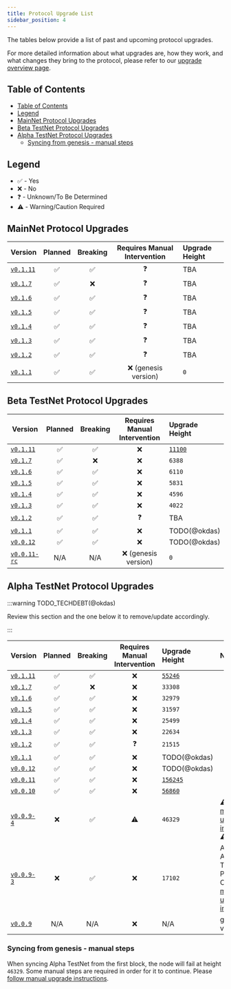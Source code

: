 ```yaml
---
title: Protocol Upgrade List
sidebar_position: 4
---
```


The tables below provide a list of past and upcoming protocol upgrades.

For more detailed information about what upgrades are, how they work, and what changes they bring to the protocol, please refer to our [upgrade overview page](1_protocol_upgrades.md).

## Table of Contents

- [Table of Contents](#table-of-contents)
- [Legend](#legend)
- [MainNet Protocol Upgrades](#mainnet-protocol-upgrades)
- [Beta TestNet Protocol Upgrades](#beta-testnet-protocol-upgrades)
- [Alpha TestNet Protocol Upgrades](#alpha-testnet-protocol-upgrades)
  - [Syncing from genesis - manual steps](#syncing-from-genesis---manual-steps)

## Legend

- ✅ - Yes
- ❌ - No
- ❓ - Unknown/To Be Determined
- ⚠️ - Warning/Caution Required

## MainNet Protocol Upgrades

| Version                                                                    | Planned | Breaking | Requires Manual Intervention | Upgrade Height  |
|----------------------------------------------------------------------------| :-----: |:--------:|:----------------------------:|:----------------|
| [`v0.1.11`](https://github.com/pokt-network/poktroll/releases/tag/v0.1.11) |   ✅    |    ✅      |              ❓               | TBA             |
| [`v0.1.7`](https://github.com/pokt-network/poktroll/releases/tag/v0.1.7)   |   ✅    |    ❌      |              ❓               | TBA             |
| [`v0.1.6`](https://github.com/pokt-network/poktroll/releases/tag/v0.1.6)   |   ✅    |    ✅     |              ❓               | TBA             |
| [`v0.1.5`](https://github.com/pokt-network/poktroll/releases/tag/v0.1.5)   |   ✅    |    ✅     |              ❓               | TBA             |
| [`v0.1.4`](https://github.com/pokt-network/poktroll/releases/tag/v0.1.4)   |   ✅    |    ✅     |              ❓               | TBA             |
| [`v0.1.3`](https://github.com/pokt-network/poktroll/releases/tag/v0.1.3)   |   ✅    |    ✅     |              ❓               | TBA             |
| [`v0.1.2`](https://github.com/pokt-network/poktroll/releases/tag/v0.1.2)   |   ✅    |    ✅     |              ❓               | TBA             |
| [`v0.1.1`](https://github.com/pokt-network/poktroll/releases/tag/v0.1.1)   |   ✅    |    ✅     |     ❌ (genesis version)      | `0`               |

## Beta TestNet Protocol Upgrades

| Version                                                                          | Planned | Breaking | Requires Manual Intervention | Upgrade Height                                                                                                                    |
|----------------------------------------------------------------------------------|:-------:|:--------:|:----------------------------:|:----------------------------------------------------------------------------------------------------------------------------------|
| [`v0.1.11`](https://github.com/pokt-network/poktroll/releases/tag/v0.1.11)       |    ✅    |    ✅     |              ❌               | [`11100`](https://shannon.beta.testnet.pokt.network/poktroll/tx/652AA6EA6DC99FA2448B8402DE376F24058C6F48956FBBFFA67D06388899EE5E) |
| [`v0.1.7`](https://github.com/pokt-network/poktroll/releases/tag/v0.1.7)         |    ✅    |    ❌     |              ❌               | `6388`                                                                                                                            |
| [`v0.1.6`](https://github.com/pokt-network/poktroll/releases/tag/v0.1.6)         |    ✅    |    ✅     |              ❌               | `6110`                                                                                                                            |
| [`v0.1.5`](https://github.com/pokt-network/poktroll/releases/tag/v0.1.5)         |    ✅    |    ✅     |              ❌               | `5831`                                                                                                                            |
| [`v0.1.4`](https://github.com/pokt-network/poktroll/releases/tag/v0.1.4)         |    ✅    |    ✅     |              ❌               | `4596`                                                                                                                            |
| [`v0.1.3`](https://github.com/pokt-network/poktroll/releases/tag/v0.1.3)         |    ✅    |    ✅     |              ❌               | `4022`                                                                                                                            |
| [`v0.1.2`](https://github.com/pokt-network/poktroll/releases/tag/v0.1.2)         |    ✅    |    ✅     |              ❓               | TBA                                                                                                                               |
| [`v0.1.1`](https://github.com/pokt-network/poktroll/releases/tag/v0.1.1)         |    ✅    |    ✅     |              ❌               | TODO(@okdas)                                                                                                                      |
| [`v0.0.12`](https://github.com/pokt-network/poktroll/releases/tag/v0.0.12)       |    ✅    |    ✅     |              ❌               | TODO(@okdas)                                                                                                                      |
| [`v0.0.11-rc`](https://github.com/pokt-network/poktroll/releases/tag/v0.0.11-rc) |   N/A   |   N/A    |     ❌ (genesis version)      | `0`                                                                                                                               |

## Alpha TestNet Protocol Upgrades

:::warning TODO_TECHDEBT(@okdas)

Review this section and the one below it to remove/update accordingly.

:::

| Version                                                                      | Planned | Breaking | Requires Manual Intervention | Upgrade Height                                                                                                                     | Notes                                                                                                                                        |
|------------------------------------------------------------------------------|:-------:|:--------:|:----------------------------:|:-----------------------------------------------------------------------------------------------------------------------------------|:---------------------------------------------------------------------------------------------------------------------------------------------|
| [`v0.1.11`](https://github.com/pokt-network/poktroll/releases/tag/v0.1.11)   |    ✅    |    ✅     |              ❌               | [`55246`](https://shannon.alpha.testnet.pokt.network/poktroll/tx/72CD719FDBFA29E03CE4139CA3BFF87D847099B92BBBE4CEC14C96ADE7DB2509) |                                                                                                                                              |
| [`v0.1.7`](https://github.com/pokt-network/poktroll/releases/tag/v0.1.7)     |    ✅    |    ❌     |              ❌               | `33308`                                                                                                                            |                                                                                                                                              |
| [`v0.1.6`](https://github.com/pokt-network/poktroll/releases/tag/v0.1.6)     |    ✅    |    ✅     |              ❌               | `32979`                                                                                                                            |                                                                                                                                              |
| [`v0.1.5`](https://github.com/pokt-network/poktroll/releases/tag/v0.1.5)     |    ✅    |    ✅     |              ❌               | `31597`                                                                                                                            |                                                                                                                                              |
| [`v0.1.4`](https://github.com/pokt-network/poktroll/releases/tag/v0.1.4)     |    ✅    |    ✅     |              ❌               | `25499`                                                                                                                            |                                                                                                                                              |
| [`v0.1.3`](https://github.com/pokt-network/poktroll/releases/tag/v0.1.3)     |    ✅    |    ✅     |              ❌               | `22634`                                                                                                                            |                                                                                                                                              |
| [`v0.1.2`](https://github.com/pokt-network/poktroll/releases/tag/v0.1.2)     |    ✅    |    ✅     |              ❓               | `21515`                                                                                                                            |                                                                                                                                              |
| [`v0.1.1`](https://github.com/pokt-network/poktroll/releases/tag/v0.1.1)     |    ✅    |    ✅     |              ❌               | TODO(@okdas)                                                                                                                       |                                                                                                                                              |
| [`v0.0.12`](https://github.com/pokt-network/poktroll/releases/tag/v0.0.12)   |    ✅    |    ✅     |              ❌               | TODO(@okdas)                                                                                                                       |                                                                                                                                              |
| [`v0.0.11`](https://github.com/pokt-network/poktroll/releases/tag/v0.0.11)   |    ✅    |    ✅     |              ❌               | [`156245`](https://shannon.alpha.testnet.pokt.network/pocket/tx/EE72B1D0744872CFFF4AC34DA9573B0BC2E32FFF998A8F25BF817FBE44F53543)  |
| [`v0.0.10`](https://github.com/pokt-network/poktroll/releases/tag/v0.0.10)   |    ✅    |    ✅     |              ❌               | [`56860`](https://shannon.alpha.testnet.pokt.network/pocket/tx/4E201E5C397AB881F417266154C907D38404BE00BE9A443DE28E44A2B09C5CFB)   |
| [`v0.0.9-4`](https://github.com/pokt-network/poktroll/releases/tag/v0.0.9-4) |    ❌    |    ✅     |              ⚠️              | `46329`                                                                                                                            | ⚠️ [follow manual upgrade instructions](https://github.com/pokt-network/poktroll/releases/tag/v0.0.9-4) ⚠️                                   |
| [`v0.0.9-3`](https://github.com/pokt-network/poktroll/releases/tag/v0.0.9-3) |    ❌    |    ✅     |              ❌               | `17102`                                                                                                                            | Active Alpha TestNet Participants Only: [follow manual upgrade instructions](https://github.com/pokt-network/poktroll/releases/tag/v0.0.9-3) |
| [`v0.0.9`](https://github.com/pokt-network/poktroll/releases/tag/v0.0.9)     |   N/A   |   N/A    |              ❌               | N/A                                                                                                                                | genesis version                                                                                                                              |

### Syncing from genesis - manual steps

<!-- TODO(@okdas): when the next cosmovisor version released with `https://github.com/cosmos/cosmos-sdk/pull/21790` included - provide automated solution (csv file + pre-downloaded binaries) that will add hot-fixes automatically, allowing to sync from block #1 without any intervention -->

When syncing Alpha TestNet from the first block, the node will fail at height `46329`. Some manual steps are required in order for it to continue. Please [follow manual upgrade instructions](https://github.com/pokt-network/poktroll/releases/tag/v0.0.9-4).
